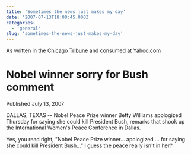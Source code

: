 ```yaml
---
title: 'Sometimes the news just makes my day'
date: '2007-07-13T18:00:45.000Z'
categories:
  - 'general'
slug: 'sometimes-the-news-just-makes-my-day'
---
```


As written in the [Chicago Tribune](http://chicagotribune.com) and consumed at [Yahoo.com](http://my.yahoo.com)

# Nobel winner sorry for Bush comment

Published July 13, 2007

DALLAS, TEXAS -- Nobel Peace Prize winner Betty Williams apologized Thursday for saying she could kill President Bush, remarks that shook up the International Women's Peace Conference in Dallas.

Yes, you read right, "Nobel Peace Prize winner... apologized ... for saying she could kill President Bush..." I guess the peace really isn't in her?
